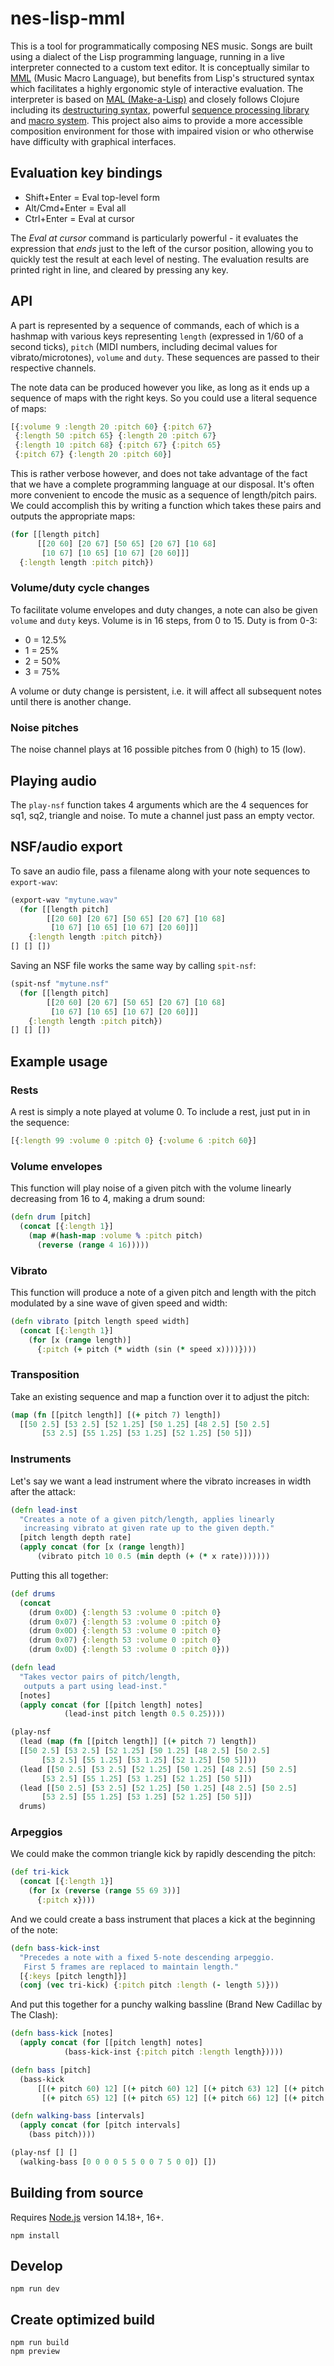 # nes-lisp-mml

This is a tool for programmatically composing NES music. Songs are built using a dialect of the Lisp programming language, running in a live interpreter connected to a custom text editor. It is conceptually similar to [MML](https://en.wikipedia.org/wiki/Music_Macro_Language) (Music Macro Language), but benefits from Lisp's structured syntax which facilitates a highly ergonomic style of interactive evaluation. The interpreter is based on [MAL (Make-a-Lisp)](https://github.com/kanaka/mal) and closely follows Clojure including its [destructuring syntax](https://clojure.org/guides/destructuring), powerful [sequence processing library](https://clojure.org/reference/sequences) and [macro system](https://clojure.org/reference/macros). This project also aims to provide a more accessible composition environment for those with impaired vision or who otherwise have difficulty with graphical interfaces. 

## Evaluation key bindings

- Shift+Enter = Eval top-level form
- Alt/Cmd+Enter = Eval all
- Ctrl+Enter = Eval at cursor

The *Eval at cursor* command is particularly powerful - it evaluates the expression that *ends* just to the left of the cursor position, allowing you to quickly test the result at each level of nesting. The evaluation results are printed right in line, and cleared by pressing any key.

## API

A part is represented by a sequence of commands, each of which is a hashmap with various keys representing `length` (expressed in 1/60 of a second ticks), `pitch` (MIDI numbers, including decimal values for vibrato/microtones), `volume` and `duty`. These sequences are passed to their respective channels.

The note data can be produced however you like, as long as it ends up a sequence of maps with the right keys. So you could use a literal sequence of maps:

```clojure
[{:volume 9 :length 20 :pitch 60} {:pitch 67} 
 {:length 50 :pitch 65} {:length 20 :pitch 67}
 {:length 10 :pitch 68} {:pitch 67} {:pitch 65} 
 {:pitch 67} {:length 20 :pitch 60}]
```

This is rather verbose however, and does not take advantage of the fact that we have a complete programming language at our disposal. It's often more convenient to encode the music as a sequence of length/pitch pairs. We could accomplish this by writing a function which takes these pairs and outputs the appropriate maps:

```clojure
(for [[length pitch]
      [[20 60] [20 67] [50 65] [20 67] [10 68]
       [10 67] [10 65] [10 67] [20 60]]]
  {:length length :pitch pitch})
```

### Volume/duty cycle changes

To facilitate volume envelopes and duty changes, a note can also be given `volume` and `duty` keys. Volume is in 16 steps, from 0 to 15. Duty is from 0-3:

- 0 = 12.5%
- 1 = 25%
- 2 = 50%
- 3 = 75%

A volume or duty change is persistent, i.e. it will affect all subsequent notes until there is another change.

### Noise pitches

The noise channel plays at 16 possible pitches from 0 (high) to 15 (low).

## Playing audio

The `play-nsf` function takes 4 arguments which are the 4 sequences for sq1, sq2, triangle and noise. To mute a channel just pass an empty vector.

## NSF/audio export

To save an audio file, pass a filename along with your note sequences to `export-wav`:

```clojure
(export-wav "mytune.wav"
  (for [[length pitch]
        [[20 60] [20 67] [50 65] [20 67] [10 68]
         [10 67] [10 65] [10 67] [20 60]]]
    {:length length :pitch pitch})
[] [] [])
```

Saving an NSF file works the same way by calling `spit-nsf`:

```clojure
(spit-nsf "mytune.nsf"
  (for [[length pitch]
        [[20 60] [20 67] [50 65] [20 67] [10 68]
         [10 67] [10 65] [10 67] [20 60]]]
    {:length length :pitch pitch})
[] [] [])
```

## Example usage

### Rests

A rest is simply a note played at volume 0. To include a rest, just put in in the sequence:

```clojure
[{:length 99 :volume 0 :pitch 0} {:volume 6 :pitch 60}]
```

### Volume envelopes

This function will play noise of a given pitch with the volume linearly decreasing from 16 to 4, making a drum sound:

```clojure
(defn drum [pitch]
  (concat [{:length 1}]
    (map #(hash-map :volume % :pitch pitch)
      (reverse (range 4 16)))))
```

### Vibrato

This function will produce a note of a given pitch and length with the pitch modulated by a sine wave of given speed and width:

```clojure
(defn vibrato [pitch length speed width]
  (concat [{:length 1}]
    (for [x (range length)]
      {:pitch (+ pitch (* width (sin (* speed x))))})))
```

### Transposition

Take an existing sequence and map a function over it to adjust the pitch:

```clojure
(map (fn [[pitch length]] [(+ pitch 7) length])
  [[50 2.5] [53 2.5] [52 1.25] [50 1.25] [48 2.5] [50 2.5]
       [53 2.5] [55 1.25] [53 1.25] [52 1.25] [50 5]])
```

### Instruments

Let's say we want a lead instrument where the vibrato increases in width after the attack:

```clojure
(defn lead-inst
  "Creates a note of a given pitch/length, applies linearly 
   increasing vibrato at given rate up to the given depth."
  [pitch length depth rate]
  (apply concat (for [x (range length)]
      (vibrato pitch 10 0.5 (min depth (+ (* x rate)))))))
```

Putting this all together:

```clojure
(def drums
  (concat 
    (drum 0x0D) {:length 53 :volume 0 :pitch 0}
    (drum 0x07) {:length 53 :volume 0 :pitch 0}
    (drum 0x0D) {:length 53 :volume 0 :pitch 0}
    (drum 0x07) {:length 53 :volume 0 :pitch 0}
    (drum 0x0D) {:length 53 :volume 0 :pitch 0}))

(defn lead
  "Takes vector pairs of pitch/length,
   outputs a part using lead-inst."
  [notes]
  (apply concat (for [[pitch length] notes]
            (lead-inst pitch length 0.5 0.25))))

(play-nsf
  (lead (map (fn [[pitch length]] [(+ pitch 7) length])
  [[50 2.5] [53 2.5] [52 1.25] [50 1.25] [48 2.5] [50 2.5]
       [53 2.5] [55 1.25] [53 1.25] [52 1.25] [50 5]]))
  (lead [[50 2.5] [53 2.5] [52 1.25] [50 1.25] [48 2.5] [50 2.5]
       [53 2.5] [55 1.25] [53 1.25] [52 1.25] [50 5]])
  (lead [[50 2.5] [53 2.5] [52 1.25] [50 1.25] [48 2.5] [50 2.5]
       [53 2.5] [55 1.25] [53 1.25] [52 1.25] [50 5]])
  drums)
```

### Arpeggios

We could make the common triangle kick by rapidly descending the pitch:

```clojure
(def tri-kick
  (concat [{:length 1}]
    (for [x (reverse (range 55 69 3))]
      {:pitch x})))
```

And we could create a bass instrument that places a kick at the beginning of the note:

```clojure
(defn bass-kick-inst
  "Precedes a note with a fixed 5-note descending arpeggio.
   First 5 frames are replaced to maintain length."
  [{:keys [pitch length]}]
  (conj (vec tri-kick) {:pitch pitch :length (- length 5)}))
```

And put this together for a punchy walking bassline (Brand New Cadillac by The Clash):

```clojure
(defn bass-kick [notes]
  (apply concat (for [[pitch length] notes]
            (bass-kick-inst {:pitch pitch :length length}))))

(defn bass [pitch]
  (bass-kick 
      [[(+ pitch 60) 12] [(+ pitch 60) 12] [(+ pitch 63) 12] [(+ pitch 63) 12] 
       [(+ pitch 65) 12] [(+ pitch 65) 12] [(+ pitch 66) 12] [(+ pitch 65) 12]]))

(defn walking-bass [intervals]
  (apply concat (for [pitch intervals]
    (bass pitch))))

(play-nsf [] []
  (walking-bass [0 0 0 0 5 5 0 0 7 5 0 0]) [])
```

## Building from source

Requires [Node.js](https://nodejs.org/en/) version 14.18+, 16+.

```
npm install
```

## Develop

```
npm run dev
```

## Create optimized build

```
npm run build
npm preview
```
